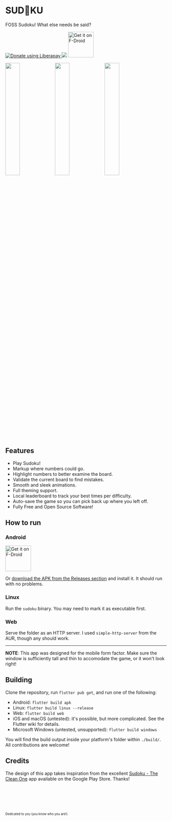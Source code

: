 # SUD💜KU

FOSS Sudoku! What else needs be said?


<a href="https://liberapay.com/TheSunCat/donate"><img alt="Donate using Liberapay" src="https://liberapay.com/assets/widgets/donate.svg"> <img src="https://img.shields.io/liberapay/receives/TheSunCat.svg"></a>
[<img src="https://fdroid.gitlab.io/artwork/badge/get-it-on.png"
     alt="Get it on F-Droid"
     height="80">](https://f-droid.org/packages/com.thesuncat.sudoku/)


<p float="left">
<img src="https://github.com/TheSunCat/Sudoku/raw/main/metadata/en-US/images/phoneScreenshots/01_home.png" width=30%>
<img src="https://github.com/TheSunCat/Sudoku/raw/main/metadata/en-US/images/phoneScreenshots/02_ingame.png" width=30%>
<img src="https://github.com/TheSunCat/Sudoku/raw/main/metadata/en-US/images/phoneScreenshots/03_ingame.png" width=30%>
</p>

## Features
- Play Sudoku!
- Markup where numbers could go.
- Highlight numbers to better examine the board.
- Validate the current board to find mistakes.
- Smooth and sleek animations.
- Full theming support.
- Local leaderboard to track your best times per difficulty.
- Auto-save the game so you can pick back up where you left off.
- Fully Free and Open Source Software!


## How to run

### Android

[<img src="https://fdroid.gitlab.io/artwork/badge/get-it-on.png"
     alt="Get it on F-Droid"
     height="80">](https://f-droid.org/packages/com.thesuncat.sudoku/)

Or [download the APK from the Releases section](https://github.com/TheSunCat/Sudoku/releases/latest) and install it. It should run with no problems.

### Linux
Run the `sudoku` binary. You may need to mark it as executable first.

### Web
Serve the folder as an HTTP server. I used `simple-http-server` from the AUR, though any should work.

---

**NOTE**: This app was designed for the mobile form factor. Make sure the window is sufficiently tall and thin to accomodate the game, or it won't look right!

## Building
Clone the repository, run `flutter pub get`, and run one of the following:

- Android: `flutter build apk`
- Linux: `flutter build linux --release`
- Web: `flutter build web`
- iOS and macOS (untested): it's possible, but more complicated. See the Flutter wiki for details.
- Microsoft Windows (untested, unsupported): `flutter build windows`

You will find the build output inside your platform's folder within `./build/`. All contributions are welcome!

## Credits
The design of this app takes inspiration from the excellent [Sudoku - The Clean One](https://play.google.com/store/apps/details?id=ee.dustland.android.dustlandsudoku) app available on the Google Play Store. Thanks!

<br><br>
---
<sub><sup>Dedicated to you (you know who you are!). </sup></sub>
